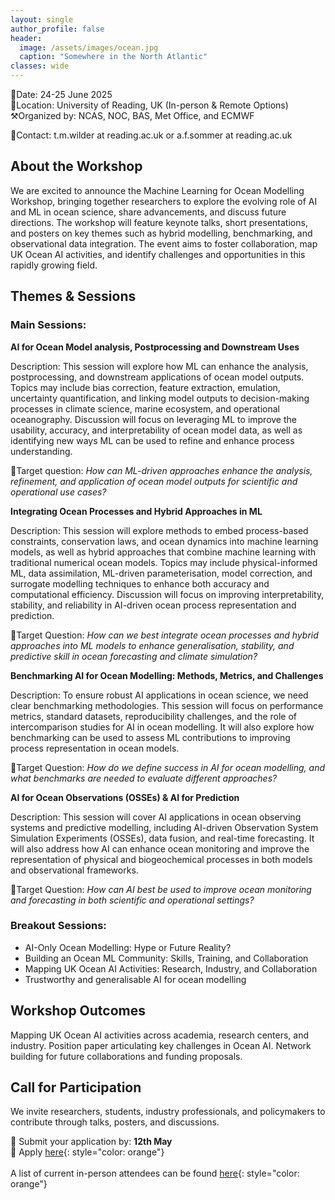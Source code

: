 ```yaml
---
layout: single
author_profile: false
header:
  image: /assets/images/ocean.jpg
  caption: "Somewhere in the North Atlantic"
classes: wide
---
```


📅Date: 24-25 June 2025<br/>
📍Location: University of Reading, UK (In-person & Remote Options)<br/>
⚒️Organized by: NCAS, NOC, BAS, Met Office, and ECMWF

🔎Contact: t.m.wilder at reading.ac.uk or a.f.sommer at reading.ac.uk

## About the Workshop

We are excited to announce the Machine Learning for Ocean Modelling Workshop, bringing together researchers to explore the evolving role of AI and ML in ocean science, share advancements, and discuss future directions. The workshop will feature keynote talks, short presentations, and posters on key themes such as hybrid modelling, benchmarking, and observational data integration.
The event aims to foster collaboration, map UK Ocean AI activities, and identify challenges and opportunities in this rapidly growing field.

## Themes & Sessions

### Main Sessions:

**AI for Ocean Model analysis, Postprocessing and Downstream Uses**

Description: This session will explore how ML can enhance the analysis, postprocessing, and downstream applications of ocean model outputs. Topics may include bias correction, feature extraction, emulation, uncertainty quantification, and linking model outputs to decision-making processes in climate science, marine ecosystem, and operational oceanography. Discussion will focus on leveraging ML to improve the usability, accuracy, and interpretability of ocean model data, as well as identifying new ways ML can be used to refine and enhance process understanding.

🎯Target question: *How can ML-driven approaches enhance the analysis, refinement, and application of ocean model outputs for scientific and operational use cases?*  

**Integrating Ocean Processes and Hybrid Approaches in ML**

Description: This session will explore methods to embed process-based constraints, conservation laws, and ocean dynamics into machine learning models, as well as hybrid approaches that combine machine learning with traditional numerical ocean models. Topics may include physical-informed ML, data assimilation, ML-driven parameterisation, model correction, and surrogate modelling techniques to enhance both accuracy and computational efficiency. Discussion will focus on improving interpretability, stability, and reliability in AI-driven ocean process representation and prediction. 

🎯Target Question: *How can we best integrate ocean processes and hybrid approaches into ML models to enhance generalisation, stability, and predictive skill in ocean forecasting and climate simulation?*

**Benchmarking AI for Ocean Modelling: Methods, Metrics, and Challenges**

Description: To ensure robust AI applications in ocean science, we need clear benchmarking methodologies. This session will focus on performance metrics, standard datasets, reproducibility challenges, and the role of intercomparison studies for AI in ocean modelling. It will also explore how benchmarking can be used to assess ML contributions to improving process representation in ocean models.

🎯Target Question: *How do we define success in AI for ocean modelling, and what benchmarks are needed to evaluate different approaches?*

**AI for Ocean Observations (OSSEs) & AI for Prediction**

Description: This session will cover AI applications in ocean observing systems and predictive modelling, including AI-driven Observation System Simulation Experiments (OSSEs), data fusion, and real-time forecasting. It will also address how AI can enhance ocean monitoring and improve the representation of physical and biogeochemical processes in both models and observational frameworks. 

🎯Target Question: *How can AI best be used to improve ocean monitoring and forecasting in both scientific and operational settings?*


### Breakout Sessions:

- AI-Only Ocean Modelling: Hype or Future Reality?
- Building an Ocean ML Community: Skills, Training, and Collaboration
- Mapping UK Ocean AI Activities: Research, Industry, and Collaboration
- Trustworthy and generalisable AI for ocean modelling


## Workshop Outcomes
Mapping UK Ocean AI activities across academia, research centers, and industry.
Position paper articulating key challenges in Ocean AI.
Network building for future collaborations and funding proposals.

## Call for Participation
We invite researchers, students, industry professionals, and policymakers to contribute through talks, posters, and discussions.

📢 Submit your application by: **12th May** <br/>
🔗 Apply [here](/register){: style="color: orange"}
<br>
<br>
A list of current in-person attendees can be found [here](/attendees){: style="color: orange"}
